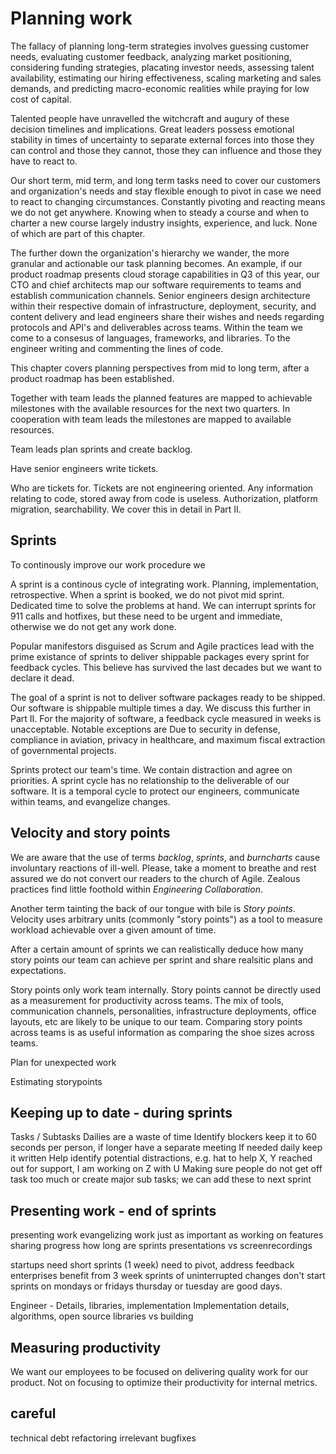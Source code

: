 # Planning work

<!-- The fallacy of planning long-term -->

The fallacy of planning long-term strategies involves guessing customer needs, evaluating customer feedback, analyzing market positioning, considering funding strategies, placating investor needs, assessing talent availability, estimating our hiring effectiveness, scaling marketing and sales demands, and predicting macro-economic realities while praying for low cost of capital.

Talented people have unravelled the witchcraft and augury of these decision timelines and implications. Great leaders possess emotional stability in times of uncertainty to separate external forces into those they can control and those they cannot, those they can influence and those they have to react to.

Our short term, mid term, and long term tasks need to cover our customers and organization's needs and stay flexible enough to pivot in case we need to react to changing circumstances. Constantly pivoting and reacting means we do not get anywhere. Knowing when to steady a course and when to charter a new course largely industry insights, experience, and luck. None of which are part of this chapter.

The further down the organization's hierarchy we wander, the more granular and actionable our task planning becomes. An example, if our product roadmap presents cloud storage capabilities in Q3 of this year, our CTO and chief architects map our software requirements to teams and establish communication channels. Senior engineers design architecture within their respective domain of infrastructure, deployment, security, and content delivery and lead engineers share their wishes and needs regarding protocols and API's and deliverables across teams. Within the team we come to a consesus of languages, frameworks, and libraries. To the engineer writing and commenting the lines of code.

<!-- From product roadmap to tickets -->
This chapter covers planning perspectives from mid to long term, after a product roadmap has been established.

Together with team leads the planned features are mapped to achievable milestones with the available resources for the next two quarters. In cooperation with team leads the milestones are mapped to available resources.

Team leads plan sprints and create backlog.

Have senior engineers write tickets.

Who are tickets for. Tickets are not engineering oriented. Any information relating to code, stored away from code is useless. Authorization, platform migration, searchability. We cover this in detail in Part II.

## Sprints

<!-- What is a sprint -->

To continously improve our work procedure we 

A sprint is a continous cycle of integrating work. Planning, implementation, retrospective.
When a sprint is booked, we do not pivot mid sprint. Dedicated time to solve the problems at hand.
We can interrupt sprints for 911 calls and hotfixes, but these need to be urgent and immediate, otherwise we do not get any work done.

<!-- What is a sprint NOT -->

Popular manifestors disguised as Scrum and Agile practices lead with the prime existance of sprints to deliver shippable packages every sprint for feedback cycles. This believe has survived the last decades but we want to declare it dead.

The goal of a sprint is not to deliver software packages ready to be shipped. Our software is shippable multiple times a day. We discuss this further in Part II. For the majority of software, a feedback cycle measured in weeks is unacceptable. Notable exceptions are Due to security in defense, compliance in aviation, privacy in healthcare, and maximum fiscal extraction of governmental projects.

Sprints protect our team's time. We contain distraction and agree on priorities. A sprint cycle has no relationship to the deliverable of our software. It is a temporal cycle to protect our engineers, communicate within teams, and evangelize changes.

## Velocity and story points

We are aware that the use of terms *backlog*, *sprints*, and *burncharts* cause involuntary reactions of ill-well. Please, take a moment to breathe and rest assured we do not convert our readers to the church of Agile. Zealous practices find little foothold within *Engineering Collaboration*.

Another term tainting the back of our tongue with bile is *Story points*.
Velocity uses arbitrary units (commonly "story points") as a tool to measure workload achievable over a given amount of time.

After a certain amount of sprints we can realistically deduce how many story points our team can achieve per sprint and share realsitic plans and expectations.

Story points only work team internally. Story points cannot be directly used as a measurement for productivity across teams. The mix of tools, communication channels, personalities, infrastructure deployments, office layouts, etc are likely to be unique to our team. Comparing story points across teams is as useful information as comparing the shoe sizes across teams.

Plan for unexpected work

Estimating storypoints

## Keeping up to date - during sprints

Tasks / Subtasks
Dailies are a waste of time
Identify blockers
keep it to 60 seconds per person, if longer have a separate meeting
If needed daily keep it written
Help identify potential distractions, e.g. hat to help X, Y reached out for support, I am working on Z with U
Making sure people do not get off task too much or create major sub tasks; we can add these to next sprint

## Presenting work - end of sprints

presenting work
evangelizing work just as important as working on features
sharing progress
how long are sprints
presentations vs screenrecordings

startups need short sprints (1 week) need to pivot, address feedback
enterprises benefit from 3 week sprints of uninterrupted changes
don't start sprints on mondays or fridays
thursday or tuesday are good days.

Engineer - Details, libraries, implementation
Implementation details, algorithms, open source libraries vs building

## Measuring productivity

We want our employees to be focused on delivering quality work for our product. Not on focusing to optimize their productivity for internal metrics.

## careful

technical debt
refactoring
irrelevant bugfixes
